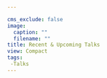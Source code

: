 ```yaml
---

cms_exclude: false
image:
  caption: ""
  filename: ""
title: Recent & Upcoming Talks
view: Compact
tags:
 -Talks
---
```

